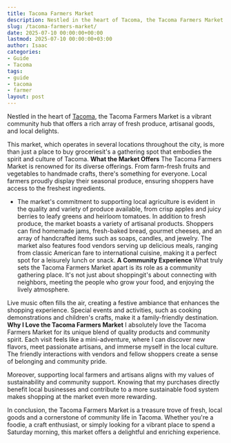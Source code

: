 ```yaml
---
title: Tacoma Farmers Market
description: Nestled in the heart of Tacoma, the Tacoma Farmers Market is a vibrant community hub that offers a rich array of fresh produce, artisanal goods, and local...
slug: /tacoma-farmers-market/
date: 2025-07-10 00:00:00+00:00
lastmod: 2025-07-10 00:00:00+03:00
author: Isaac
categories:
- Guide
- Tacoma
tags:
- guide
- tacoma
- farmer
layout: post
---
```

Nestled in the heart of [Tacoma](https://pestpolicy.com/tacoma-art-museum/), the Tacoma Farmers Market is a vibrant community hub that offers a rich array of fresh produce, artisanal goods, and local delights.

This market, which operates in several locations throughout the city, is more than just a place to buy groceriesit's a gathering spot that embodies the spirit and culture of Tacoma.
**What the Market Offers**
The Tacoma Farmers Market is renowned for its diverse offerings. From farm-fresh fruits and vegetables to handmade crafts, there's something for everyone. Local farmers proudly display their seasonal produce, ensuring shoppers have access to the freshest ingredients.
- The market's commitment to supporting local agriculture is evident in the quality and variety of produce available, from crisp apples and juicy berries to leafy greens and heirloom tomatoes.
In addition to fresh produce, the market boasts a variety of artisanal products. Shoppers can find homemade jams, fresh-baked bread, gourmet cheeses, and an array of handcrafted items such as soaps, candles, and jewelry. The market also features food vendors serving up delicious meals, ranging from classic American fare to international cuisine, making it a perfect spot for a leisurely lunch or snack.
**A Community Experience**
What truly sets the Tacoma Farmers Market apart is its role as a community gathering place. It's not just about shoppingit's about connecting with neighbors, meeting the people who grow your food, and enjoying the lively atmosphere.

Live music often fills the air, creating a festive ambiance that enhances the shopping experience. Special events and activities, such as cooking demonstrations and children's crafts, make it a family-friendly destination.
**Why I Love the Tacoma Farmers Market**
I absolutely love the Tacoma Farmers Market for its unique blend of quality products and community spirit. Each visit feels like a mini-adventure, where I can discover new flavors, meet passionate artisans, and immerse myself in the local culture. The friendly interactions with vendors and fellow shoppers create a sense of belonging and community pride.

Moreover, supporting local farmers and artisans aligns with my values of sustainability and community support. Knowing that my purchases directly benefit local businesses and contribute to a more sustainable food system makes shopping at the market even more rewarding.

In conclusion, the Tacoma Farmers Market is a treasure trove of fresh, local goods and a cornerstone of community life in Tacoma. Whether you're a foodie, a craft enthusiast, or simply looking for a vibrant place to spend a Saturday morning, this market offers a delightful and enriching experience.
